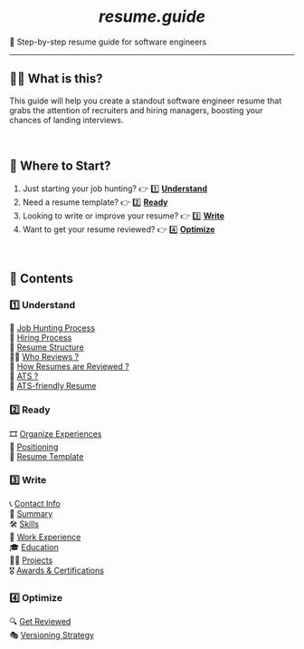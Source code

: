 <h1 align="center"> <i>resume.guide</i> </h1>
💯 Step-by-step resume guide for software engineers


---

## 💁‍♀️ What is this?
This guide will help you create a standout software engineer resume that grabs the attention of recruiters and hiring managers, boosting your chances of landing interviews.

<br />

## 🚀 Where to Start?
1. Just starting your job hunting? 👉 1️⃣ **[Understand](/en/understand)**
2. Need a resume template? 👉 2️⃣ **[Ready](/en/ready)**
3. Looking to write or improve your resume? 👉 3️⃣ **[Write](/en/write)**
4. Want to get your resume reviewed? 👉 4️⃣ **[Optimize](/en/optimize)**

<br />

## 📌 Contents

### 1️⃣ Understand
🏹 [Job Hunting Process](/en/understand/job-hunting-process)  
🚥 [Hiring Process](/en/understand/hiring-process)  
📝 [Resume Structure](/en/understand/resume-structure)  
🙋‍♀️ [Who Reviews ?](/en/understand/resume-reviewers)  
💯 [How Resumes are Reviewed ?](/en/understand/how-resumes-are-reviewed)  
🤖 [ATS ?](/en/understand/ats)  
🐶 [ATS-friendly Resume](/en/understand/ats-friendly-resume)

### 2️⃣ Ready
🎞️ [Organize Experiences](/en/ready/organize-experiences)    
📍 [Positioning](/en/ready/positioning)    
🎨 [Resume Template](/en/ready/resume-template)  

### 3️⃣ Write
📞 [Contact Info](/en/write/contact-information)  
💬 [Summary](/en/write/summary)  
🛠️ [Skills](/en/write/skills)  
💼 [Work Experience](/en/write/work-experience)  
🎓 [Education](/en/write/education)  
👩‍💻 [Projects](/en/write/projects)  
🎖️ [Awards & Certifications](/en/write/awards-and-certifications)  

### 4️⃣ Optimize
🔍 [Get Reviewed](/en/optimize/review)  
🎭 [Versioning Strategy](/en/optimize/versioning)

